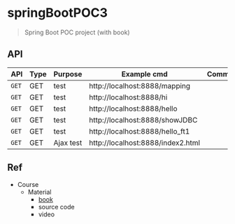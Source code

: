# springBootPOC3
> Spring Boot POC project (with book)

## API

| API | Type | Purpose | Example cmd | Comment|
| ----- | -------- | ---- | ----- | ---- |
| `GET` | GET | test | http://localhost:8888/mapping ||
| `GET` | GET | test | http://localhost:8888/hi ||
| `GET` | GET | test | http://localhost:8888/hello ||
| `GET` | GET | test | http://localhost:8888/showJDBC ||
| `GET` | GET | test | http://localhost:8888/hello_ft1 ||
| `GET` | GET | Ajax test | http://localhost:8888/index2.html ||

## Ref

- Course
	- Material
		- [book](https://www.tenlong.com.tw/products/9787302528197?list_name=srh&fbclid=IwAR0AtIH5_D2RdOTcvsv7qH2bwKJpZBMmU-OkplnAMko5O5kzccBfgZf_-oU)
		- source code
		- video